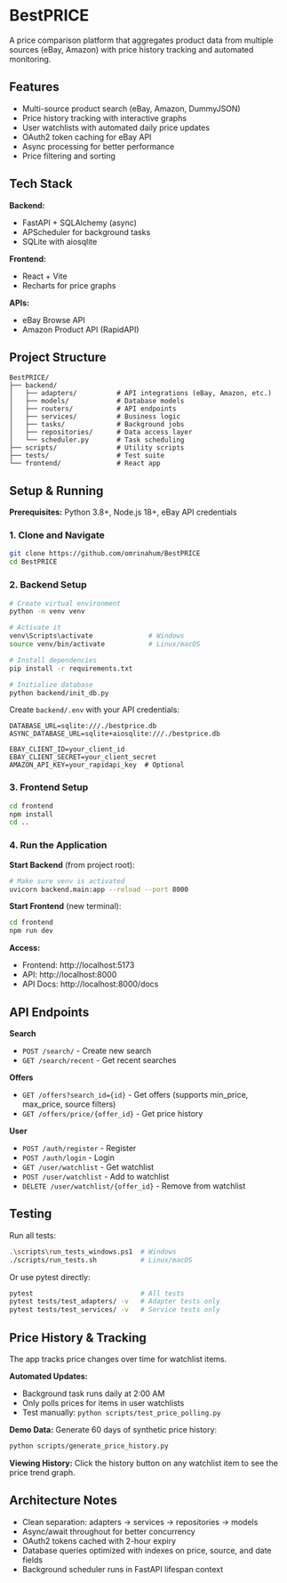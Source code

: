# BestPRICE

A price comparison platform that aggregates product data from multiple sources (eBay, Amazon) with price history tracking and automated monitoring.

## Features

- Multi-source product search (eBay, Amazon, DummyJSON)
- Price history tracking with interactive graphs
- User watchlists with automated daily price updates
- OAuth2 token caching for eBay API
- Async processing for better performance
- Price filtering and sorting

## Tech Stack

**Backend:**
- FastAPI + SQLAlchemy (async)
- APScheduler for background tasks
- SQLite with aiosqlite

**Frontend:**
- React + Vite
- Recharts for price graphs

**APIs:**
- eBay Browse API
- Amazon Product API (RapidAPI)

## Project Structure

```
BestPRICE/
├── backend/
│   ├── adapters/          # API integrations (eBay, Amazon, etc.)
│   ├── models/            # Database models
│   ├── routers/           # API endpoints
│   ├── services/          # Business logic
│   ├── tasks/             # Background jobs
│   ├── repositories/      # Data access layer
│   └── scheduler.py       # Task scheduling
├── scripts/               # Utility scripts
├── tests/                 # Test suite
└── frontend/              # React app
```

## Setup & Running

**Prerequisites:** Python 3.8+, Node.js 18+, eBay API credentials

### 1. Clone and Navigate
```bash
git clone https://github.com/omrinahum/BestPRICE
cd BestPRICE
```

### 2. Backend Setup

```bash
# Create virtual environment
python -m venv venv

# Activate it
venv\Scripts\activate              # Windows
source venv/bin/activate           # Linux/macOS

# Install dependencies
pip install -r requirements.txt

# Initialize database
python backend/init_db.py
```

Create `backend/.env` with your API credentials:
```env
DATABASE_URL=sqlite:///./bestprice.db
ASYNC_DATABASE_URL=sqlite+aiosqlite:///./bestprice.db

EBAY_CLIENT_ID=your_client_id
EBAY_CLIENT_SECRET=your_client_secret
AMAZON_API_KEY=your_rapidapi_key  # Optional
```

### 3. Frontend Setup

```bash
cd frontend
npm install
cd ..
```

### 4. Run the Application

**Start Backend** (from project root):
```bash
# Make sure venv is activated
uvicorn backend.main:app --reload --port 8000
```

**Start Frontend** (new terminal):
```bash
cd frontend
npm run dev
```

**Access:**
- Frontend: http://localhost:5173
- API: http://localhost:8000
- API Docs: http://localhost:8000/docs

## API Endpoints

**Search**
- `POST /search/` - Create new search
- `GET /search/recent` - Get recent searches

**Offers**
- `GET /offers?search_id={id}` - Get offers (supports min_price, max_price, source filters)
- `GET /offers/price/{offer_id}` - Get price history

**User**
- `POST /auth/register` - Register
- `POST /auth/login` - Login
- `GET /user/watchlist` - Get watchlist
- `POST /user/watchlist` - Add to watchlist
- `DELETE /user/watchlist/{offer_id}` - Remove from watchlist

## Testing

Run all tests:
```bash
.\scripts\run_tests_windows.ps1  # Windows
./scripts/run_tests.sh           # Linux/macOS
```

Or use pytest directly:
```bash
pytest                           # All tests
pytest tests/test_adapters/ -v   # Adapter tests only
pytest tests/test_services/ -v   # Service tests only
```

## Price History & Tracking

The app tracks price changes over time for watchlist items.

**Automated Updates:**
- Background task runs daily at 2:00 AM
- Only polls prices for items in user watchlists
- Test manually: `python scripts/test_price_polling.py`

**Demo Data:**
Generate 60 days of synthetic price history:
```bash
python scripts/generate_price_history.py
```

**Viewing History:**
Click the history button on any watchlist item to see the price trend graph.

## Architecture Notes

- Clean separation: adapters → services → repositories → models
- Async/await throughout for better concurrency
- OAuth2 tokens cached with 2-hour expiry
- Database queries optimized with indexes on price, source, and date fields
- Background scheduler runs in FastAPI lifespan context

